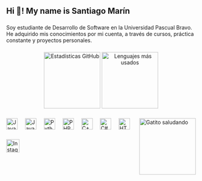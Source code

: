 <h2 align="left">Hi 👋! My name is Santiago Marín</h2>

###

<p align="left">
  Soy estudiante de Desarrollo de Software en la Universidad Pascual Bravo. <br>
  He adquirido mis conocimientos por mi cuenta, a través de cursos, práctica constante y proyectos personales.
</p>

###

<div align="center">
  <!-- Stats de GitHub -->
  <img src="https://github-readme-stats.vercel.app/api?username=saTmo2&hide_title=false&hide_rank=false&show_icons=true&include_all_commits=true&count_private=true&disable_animations=false&theme=dracula&locale=es&hide_border=false" height="150" alt="Estadísticas GitHub" />
  
  <!-- Lenguajes más usados (solo lenguajes de programación reales, entre 70%-80%) -->
  <img src="https://github-readme-stats.vercel.app/api/top-langs?username=saTmo2&layout=compact&langs_count=7&theme=dracula&hide_border=false&custom_title=Lenguajes%20más%20usados" height="150" alt="Lenguajes más usados" />
</div>

###

<img align="right" height="150" src="https://media.giphy.com/media/JIX9t2j0ZTN9S/giphy.gif" alt="Gatito saludando" />

###

<div align="left">
  <!-- Solo iconos de lenguajes de programación -->
  <img src="https://cdn.jsdelivr.net/gh/devicons/devicon/icons/javascript/javascript-original.svg" height="30" alt="JavaScript" />
  <img width="12" />
  
  <img src="https://cdn.jsdelivr.net/gh/devicons/devicon/icons/java/java-original.svg" height="30" alt="Java" />
  <img width="12" />
  
  <img src="https://cdn.jsdelivr.net/gh/devicons/devicon/icons/python/python-original.svg" height="30" alt="Python" />
  <img width="12" />
  
  <img src="https://cdn.jsdelivr.net/gh/devicons/devicon/icons/php/php-original.svg" height="30" alt="PHP" />
  <img width="12" />
  
  <img src="https://cdn.jsdelivr.net/gh/devicons/devicon/icons/cplusplus/cplusplus-original.svg" height="30" alt="C++" />
  <img width="12" />
  
  <img src="https://cdn.jsdelivr.net/gh/devicons/devicon/icons/csharp/csharp-original.svg" height="30" alt="C#" />
  <img width="12" />
  
  <img src="https://cdn.jsdelivr.net/gh/devicons/devicon/icons/html5/html5-original.svg" height="30" alt="HTML" />
</div>

###

<div align="left">
  <!-- Solo botón de Instagram funcional -->
  <a href="https://www.instagram.com/_osorio_s_m?igsh=MWIzczI1MzcxaGdhZQ==" target="_blank">
    <img src="https://img.shields.io/static/v1?message=Instagram&logo=instagram&label=&color=E4405F&logoColor=white&labelColor=&style=for-the-badge" height="35" alt="Instagram" />
  </a>
</div>

###

<br clear="both">
